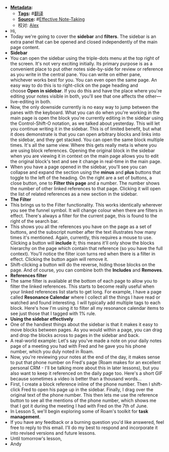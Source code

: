 - **[Metadata](<Metadata.md>):**
    - **[Tags](<Tags.md>):** #[翻译](<翻译.md>)
    - **[Source](<Source.md>):** #[Effective Note-Taking](<Effective Note-Taking.md>)
    - 校对: [Alex](<Alex.md>)
- Hi,
- Today we're going to cover the ****sidebar**** and ****filters****. The sidebar is an extra panel that can be opened and closed independently of the main page content.
- **Sidebar**
- You can open the sidebar using the triple-dots menu at the top right of the screen. It's not very exciting initially. Its primary purpose is as a convenient place to put other notes side-by-side for review or reference as you write in the central pane. You can write on either pane, whichever works best for you. You can even open the same page. An easy way to do this is to right-click on the page heading and choose ____Open in sidebar____. If you do this and have the place where you're editing your notes visible in both, you'll see that one affects the other—live-editing in both.
- Now, the only downside currently is no easy way to jump between the panes with the keyboard. What you can do when you're working in the main page is open the block you're currently editing in the sidebar using the Control-Shift-O notation, as we talked about yesterday. This will let you continue writing it in the sidebar. This is of limited benefit, but what it does demonstrate is that you can open arbitrary blocks and links into the sidebar, and they get stacked. You can open the same block multiple times. It's all the same view. Where this gets really meta is where you are using block references. Opening the original block in the sidebar when you are viewing it in context on the main page allows you to edit the original block's text and see it change in real-time in the main page.
- When you have a page opened in the sidebar, you'll see you can collapse and expand the section using the ____minus____ and ____plus____ buttons that toggle to the left of the heading. On the right are a set of buttons, a close button, one to ____Filter this page____ and a number. The number shows the number of other linked references to that page. Clicking it will open the list of related references as a new section in the sidebar.
- **The Filter**
- This brings us to the Filter functionality. This works identically wherever you see the funnel symbol. It will change colour when there are filters in effect. There's always a filter for the current page, this is found to the right of the search bar.
- This shows you all the references you have on the page as a set of buttons, and the subscript number after the text illustrates how many times it's mentioned. Again, currently, this requires a mouse to use. Clicking a button will ____include____ it; this means it'll only show the blocks hierarchy on the page which contain that reference (so you have the full context). You'll notice the filter icon turns red when there is a filter in effect. Clicking the button again will remove it.
- Shift-clicking a button will do the reverse, hiding those blocks on the page. And of course, you can combine both the ____Includes____ and ____Removes____.
- **References filter**
- The same filter is available at the bottom of each page to allow you to filter the linked references. This starts to become really useful when your linked references list starts to get long. For example, I have a page called ____Resonance Calendar____ where I collect all the things I have read or watched and found interesting. I will typically add multiple tags to each block. Here's how I'm using it to filter all my resonance calendar items to see just those that I tagged with 1% rule.
- **Using the sidebar effectively**
- One of the handiest things about the sidebar is that it makes it easy to move blocks between pages. As you would within a page, you can drag and drop the blocks across to pages in the sidebar and back.
- A real-world example: Let's say you've made a note on your daily notes page of a meeting you had with Fred and he gave you his phone number, which you duly noted in Roam.
- Now, you're reviewing your notes at the end of the day, it makes sense to put that phone number on Fred's page (Roam makes for an excellent personal CRM - I'll be talking more about this in later lessons), but you also want to keep it referenced on the daily page too. Here's a short GIF because sometimes a video is better than a thousand words...
- First, I create a block reference inline of the phone number. Then I shift-click Fred to open his page up in the sidebar. Finally, I drag over the original text of the phone number. This then lets me use the reference button to see all the mentions of the phone number, which shows me that I got it during the meeting I had with Fred on the 7th of June.
- In Lesson 5, we'll begin exploring some of Roam's toolkit for ****task management****.
- If you have any feedback or a burning question you'd like answered, feel free to reply to this email. I'll do my best to respond and incorporate it into revised versions and future lessons.
- Until tomorrow's lesson,
- Andy
